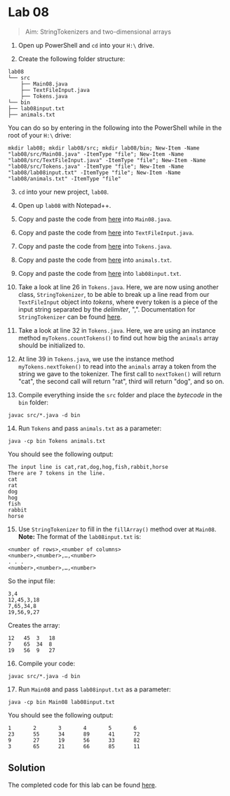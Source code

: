 # Lab 08

> Aim: StringTokenizers and two-dimensional arrays

1. Open up PowerShell and `cd` into your `H:\` drive.

2. Create the following folder structure:
```
lab08
└── src
    ├── Main08.java
    ├── TextFileInput.java
    ├── Tokens.java
└── bin
├── lab08input.txt
├── animals.txt
```
You can do so by entering in the following into the PowerShell while in the root of your `H:\` drive:
```
mkdir lab08; mkdir lab08/src; mkdir lab08/bin; New-Item -Name "lab08/src/Main08.java" -ItemType "file"; New-Item -Name "lab08/src/TextFileInput.java" -ItemType "file"; New-Item -Name "lab08/src/Tokens.java" -ItemType "file"; New-Item -Name "lab08/lab08input.txt" -ItemType "file"; New-Item -Name "lab08/animals.txt" -ItemType "file"
```
 
3. `cd` into your new project, `lab08`.

4. Open up `lab08` with Notepad++.

5. Copy and paste the code from <a href="/Misc/TODO/Main08.java" target="_blank">here</a> into `Main08.java`.

6. Copy and paste the code from <a href="/Misc/Solutions/TextFileInput.java" target="_blank">here</a> into `TextFileInput.java`.

7. Copy and paste the code from <a href="/Misc/Other/Tokens.java" target="_blank">here</a> into `Tokens.java`.

8. Copy and paste the code from <a href="/Misc/Input/animals.txt" target="_blank">here</a> into `animals.txt`.

9. Copy and paste the code from <a href="/Misc/Input/lab08input.txt" target="_blank">here</a> into `lab08input.txt`.

10. Take a look at line 26 in `Tokens.java`. Here, we are now using another class, `StringTokenizer`, to be able to break up a line read from our `TextFileInput` object into *tokens*, where every token is a piece of the input string separated by the *delimiter*, ",". Documentation for `StringTokenizer` can be found [here](https://docs.oracle.com/javase/8/docs/api/java/util/StringTokenizer.html).

11. Take a look at line 32 in `Tokens.java`. Here, we are using an instance method `myTokens.countTokens()` to find out how big the `animals` array should be initialized to. 

12. At line 39 in `Tokens.java`, we use the instance method `myTokens.nextToken()` to read into the `animals` array a token from the string we gave to the tokenizer. The first call to `nextToken()` will return "cat", the second call will return "rat", third will return "dog", and so on.

13. Compile everything inside the `src` folder and place the *bytecode* in the `bin` folder:
```
javac src/*.java -d bin
```

14. Run `Tokens` and pass `animals.txt` as a parameter:
```
java -cp bin Tokens animals.txt
```
You should see the following output:
```
The input line is cat,rat,dog,hog,fish,rabbit,horse
There are 7 tokens in the line.
cat
rat
dog
hog
fish
rabbit
horse
```
15. Use `StringTokenizer` to fill in the `fillArray()` method over at `Main08`. 
**Note:** The format of the `lab08input.txt` is:
```
<number of rows>,<number of columns>
<number>,<number>,…,<number>
. . .
<number>,<number>,…,<number>
```
So the input file:
```
3,4
12,45,3,18
7,65,34,8
19,56,9,27
```
Creates the array:
```
12   45  3   18
7    65  34  8
19   56  9   27
```
16. Compile your code:
```
javac src/*.java -d bin
```
17. Run `Main08` and pass `lab08input.txt` as a parameter:
```
java -cp bin Main08 lab08input.txt
```
You should see the following output:
```
1       2       3       4       5       6
23      55      34      89      41      72
9       27      19      56      33      82
3       65      21      66      85      11
```

## Solution
The completed code for this lab can be found <a href="/Misc/Solutions/Main08.java" target="_blank">here</a>.